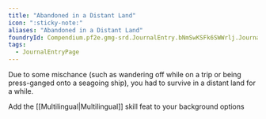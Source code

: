 ```yaml
---
title: "Abandoned in a Distant Land"
icon: ":sticky-note:"
aliases: "Abandoned in a Distant Land"
foundryId: Compendium.pf2e.gmg-srd.JournalEntry.bNmSwKSFk6SWWrlj.JournalEntryPage.5jA2Qkg8MFfjDCZL
tags:
  - JournalEntryPage
---
```

Due to some mischance (such as wandering off while on a trip or being press-ganged onto a seagoing ship), you had to survive in a distant land for a while.

Add the [[Multilingual|Multilingual]] skill feat to your background options